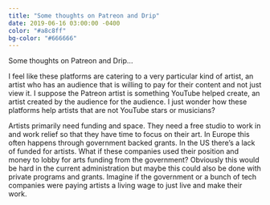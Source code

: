 ```yaml
---
title: "Some thoughts on Patreon and Drip"
date: 2019-06-16 03:00:00 -0400
color: "#a8c8ff"
bg-color: "#666666"
---
```


Some thoughts on Patreon and Drip...

I feel like these platforms are catering to a very particular kind of artist, an artist who has an audience that is willing to pay for their content and not just view it. I suppose the Patreon artist is something YouTube helped create, an artist created by the audience for the audience. I just wonder how these platforms help artists that are not YouTube stars or musicians?

Artists primarily need funding and space. They need a free studio to work in and work relief so that they have time to focus on their art. In Europe this often happens through government backed grants. In the US there’s a lack of funded for artists. What if these companies used their position and money to lobby for arts funding from the government? Obviously this would be hard in the current administration but maybe this could also be done with private programs and grants. Imagine if the government or a bunch of tech companies were paying artists a living wage to just live and make their work.

